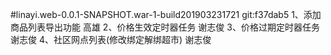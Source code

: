 #linayi.web-0.0.1-SNAPSHOT.war-1-build201903231721	git:f37dab5
1、添加商品列表导出功能                高雄
2、价格生效定时器任务                  谢志俊
3、价格过期定时器任务                  谢志俊
4、社区网点列表(修改绑定解绑超市)       谢志俊